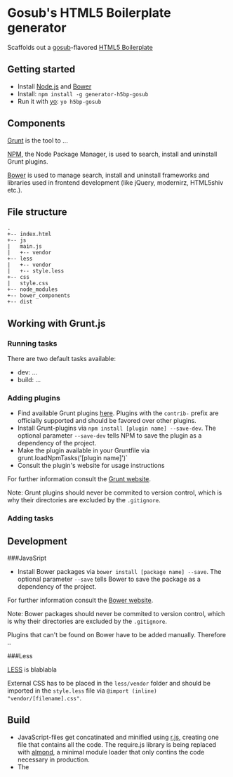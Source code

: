 # Gosub's HTML5 Boilerplate generator

Scaffolds out a [gosub](http://gosub.de/)-flavored [HTML5 Boilerplate](http://html5boilerplate.com)

## Getting started

- Install [Node.js](http://nodejs.org/) and [Bower](http://bower.io/#installing-bower)
- Install: `npm install -g generator-h5bp-gosub`
- Run it with [yo](https://github.com/yeoman/yo): `yo h5bp-gosub`


## Components


[Grunt](http://gruntjs.com/) is the tool to ...

[NPM](https://www.npmjs.org/), the Node Package Manager, is used to search, install and uninstall Grunt plugins.

[Bower](bower.io) is used to manage search, install and uninstall frameworks and libraries used in frontend development (like jQuery, modernirz, HTML5shiv etc.).


## File structure

```
.
+-- index.html
+-- js
|   main.js
|   +-- vendor
+-- less
|   +-- vendor
|   +-- style.less
+-- css
|   style.css
+-- node_modules
+-- bower_components
+-- dist
```

## Working with Grunt.js


### Running tasks

There are two default tasks available:

- dev: ...
- build: ...


### Adding plugins

- Find available Grunt plugins [here](http://gruntjs.com/plugins). Plugins with the `contrib-` prefix are officially supported and should be favored over other plugins.
- Install Grunt-plugins via `npm install [plugin name] --save-dev`. The optional parameter `--save-dev` tells NPM to save the plugin as a dependency of the project.
- Make the plugin available in your Gruntfile via grunt.loadNpmTasks('[plugin name]')`
- Consult the plugin's website for usage instructions

For further information consult the [Grunt website](http://gruntjs.com/getting-started).

Note: Grunt plugins should never be commited to version control, which is why their directories are excluded by the `.gitignore`.

### Adding tasks


## Development

###JavaSript


- Install Bower packages via `bower install [package name] --save`. The optional parameter `--save` tells Bower to save the package as a dependency of the project.

For further information consult the [Bower website](http://bower.io/#usage).

Note: Bower packages should never be commited to version control, which is why their directories are excluded by the `.gitignore`.

Plugins that can't be found on Bower have to be added manually.
Therefore ..

###Less

[LESS](http://lesscss.org) is blablabla

External CSS has to be placed in the `less/vendor` folder and should be imported in the `style.less` file via `@import (inline) "vendor/[filename].css"`.



## Build

- JavaScript-files get concatinated and minified using [r.js](https://github.com/jrburke/r.js), creating one file that contains all the code. The require.js library is being replaced with [almond](https://github.com/jrburke/almond), a minimal module loader that only contins the code necessary in production.
- The <script>-tag in the `index.html` is updated to include the generated `main.min.js` file.
